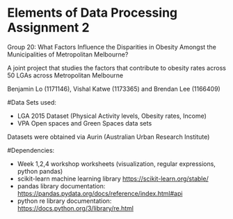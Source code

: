 # Elements of Data Processing Assignment 2 

Group 20: What Factors Influence the Disparities in Obesity Amongst the Municipalities of Metropolitan Melbourne?

A joint project that studies the factors that contribute to obesity rates across 50 LGAs across Metropolitan Melbourne

Benjamin Lo (1171146), Vishal Katwe (1173365) and Brendan Lee (1166409)

#Data Sets used:
- LGA 2015 Dataset (Physical Activity levels, Obesity rates, Income)
- VPA Open spaces and Green Spaces data sets

Datasets were obtained via Aurin (Australian Urban Research Institute)

#Dependencies:

- Week 1,2,4 workshop worksheets (visualization, regular expressions, python pandas)
- scikit-learn machine learning library https://scikit-learn.org/stable/
- pandas library documentation: https://pandas.pydata.org/docs/reference/index.html#api
- python re library documentation: https://docs.python.org/3/library/re.html
